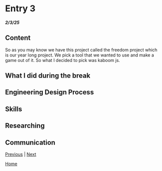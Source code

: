 # Entry 3
##### 2/3/25

## Content 
So as you may know we have this project called the freedom project which is our year long project. We pick a tool that we wanted to use and make a game out of it. So what I decided to pick was kaboom js. 
## What I did during the break


## Engineering Design Process


## Skills 

## Researching


## Communication 





[Previous](entry02.md) | [Next](entry04.md)

[Home](../README.md)

